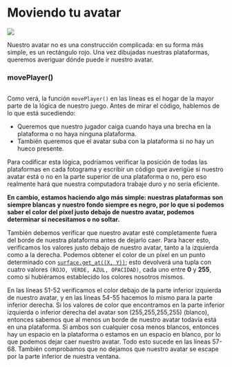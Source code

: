 # Moviendo tu avatar

![](https://media.giphy.com/media/uR6julmSW90mk/giphy.gif)

Nuestro avatar no es una construcción complicada: en su forma más simple, es un rectángulo rojo. Una vez dibujadas nuestras plataformas, queremos averiguar dónde puede ir nuestro avatar. 

### movePlayer()
```python

```
Como verá, la función `movePlayer()` en las líneas es el hogar de la mayor parte de la lógica de nuestro juego. Antes de mirar el código, hablemos de lo que está sucediendo: 

- Queremos que nuestro jugador caiga cuando haya una brecha en la plataforma o no haya ninguna plataforma. 
- También queremos que el avatar suba con la plataforma si no hay un hueco presente. 

Para codificar esta lógica, podríamos verificar la posición de todas las plataformas en cada fotograma y escribir un código que averigüe si nuestro avatar está o no en la parte superior de una plataforma o no, pero eso realmente hará que nuestra computadora trabaje duro y no sería eficiente.

**En cambio, estamos haciendo algo más simple: nuestras plataformas son siempre blancas y nuestro fondo siempre es negro, por lo que si podemos saber el color del píxel justo debajo de nuestro avatar, podemos determinar si necesitamos o no soltar.**

También debemos verificar que nuestro avatar esté completamente fuera del borde de nuestra plataforma antes de dejarlo caer. Para hacer esto, verificamos los valores justo debajo de nuestro avatar, tanto a la izquierda como a la derecha. Podemos obtener el color de un píxel en un punto determinado con [`surface.get_at((X, Y))`](https://www.pygame.org/docs/ref/surface.html?highlight=get_at#pygame.Surface.get_at); esto devolverá una tupla con cuatro valores `(ROJO, VERDE, AZUL, OPACIDAD)`, cada uno entre **0** y **255**, como si hubiéramos establecido los colores nosotros mismos. 


En las líneas 51-52 verificamos el color debajo de la parte inferior izquierda de nuestro avatar, y en las líneas 54-55 hacemos lo mismo para la parte inferior derecha. Si los valores de color que encontramos en la parte inferior izquierda o inferior derecha del avatar son (255,255,255,255) (blanco), entonces sabemos que al menos un borde de nuestro avatar todavía está en una plataforma. Si ambos son cualquier cosa menos blancos, entonces hay un espacio en la plataforma o estamos en un espacio en blanco, por lo que podemos dejar caer nuestro avatar. Todo esto sucede en las líneas 57-68. También comprobamos que no dejamos que nuestro avatar se escape por la parte inferior de nuestra ventana.
<!--stackedit_data:
eyJoaXN0b3J5IjpbLTIxMjE3NDUzNDQsLTk4NzIxNjE2OCwtOT
U2MTIwODYsMTA5NDY4OTQ5NCwtMjU5NjE5NDQ5LDEzNDkyMDQ2
ODVdfQ==
-->